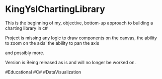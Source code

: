 # KingYslChartingLibrary
This is the beginning of my, objective, bottom-up approach to building a charting library in c# 


Project is missing any logic to draw components on the canvas,
the ability to zoom on the axis'
the ability to pan the axis

and possibly more.

Version is Being released as is and will no longer be worked on.


#Educational
#C#
#DataVisualization
